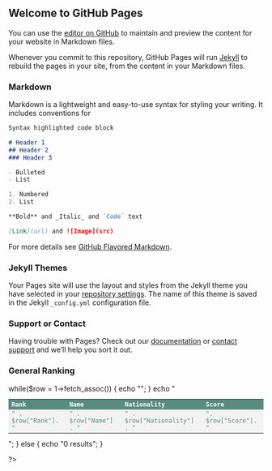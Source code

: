 ## Welcome to GitHub Pages

You can use the [editor on GitHub](https://github.com/bastienmony/rgtrankings/edit/master/README.md) to maintain and preview the content for your website in Markdown files.

Whenever you commit to this repository, GitHub Pages will run [Jekyll](https://jekyllrb.com/) to rebuild the pages in your site, from the content in your Markdown files.

### Markdown

Markdown is a lightweight and easy-to-use syntax for styling your writing. It includes conventions for

```markdown
Syntax highlighted code block

# Header 1
## Header 2
### Header 3

- Bulleted
- List

1. Numbered
2. List

**Bold** and _Italic_ and `Code` text

[Link](url) and ![Image](src)
```

For more details see [GitHub Flavored Markdown](https://guides.github.com/features/mastering-markdown/).

### Jekyll Themes

Your Pages site will use the layout and styles from the Jekyll theme you have selected in your [repository settings](https://github.com/bastienmony/rgtrankings/settings). The name of this theme is saved in the Jekyll `_config.yml` configuration file.

### Support or Contact

Having trouble with Pages? Check out our [documentation](https://help.github.com/categories/github-pages-basics/) or [contact support](https://github.com/contact) and we’ll help you sort it out.


<html>
<head>
	<title>RGT Ranking</title>
<style>
table {
border-collapse: collapse;
width: 100%;
color: #588c7e;
font-family: monospace;
font-size: 12px;
text-align: left;
}
th {
background-color: #588c7e;
color: white;
}
tr:nth-child(even) {background-color: #f2f2f2}
</style>
</head>
<body>
<h3>General Ranking</h3>
<table>
<tr>
<th>Rank</th>
<th>Name</th>
<th>Nationality</th>
<th>Score</th>
</tr>
<?php

while($row = 1->fetch_assoc()) {
echo "<tr><td>" . $row["Rank"]. "</td><td>" . $row["Name"] . "</td><td>" . $row["Nationality"] . "</td><td>". $row["Score"]. "</td></tr>";
}
echo "</table>";
} else { echo "0 results"; }


?>
</table>
</body>
</html>




